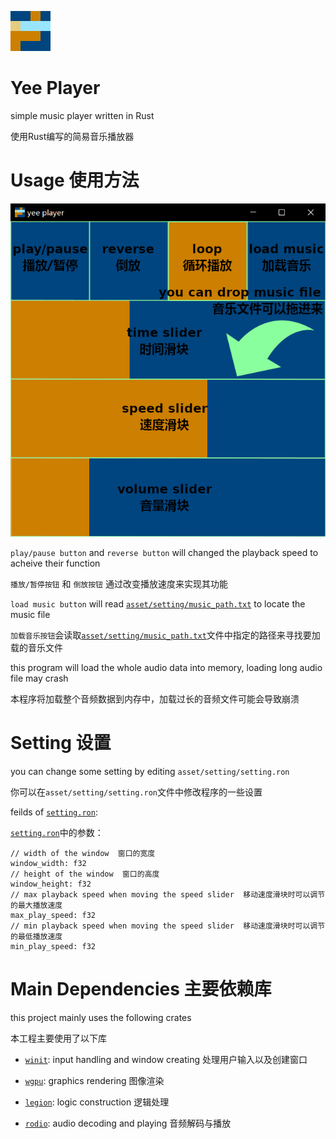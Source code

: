 <p>
  <img src="asset/icon.png">
</p>

# Yee Player

simple music player written in Rust

使用Rust编写的简易音乐播放器

# Usage 使用方法

<p align="center"><img src="asset/Manual.png"/></p>

`play/pause button` and `reverse button` will changed the playback speed to acheive their function

`播放/暂停按钮` 和 `倒放按钮` 通过改变播放速度来实现其功能

`load music button` will read [`asset/setting/music_path.txt`](asset/setting/music_path.txt) to locate the music file

`加载音乐按钮`会读取[`asset/setting/music_path.txt`](asset/setting/music_path.txt)文件中指定的路径来寻找要加载的音乐文件

this program will load the whole audio data into memory, loading long audio file may crash

本程序将加载整个音频数据到内存中，加载过长的音频文件可能会导致崩溃

# Setting 设置

you can change some setting by editing `asset/setting/setting.ron`

你可以在`asset/setting/setting.ron`文件中修改程序的一些设置

feilds of [`setting.ron`](asset/setting/setting.ron):

[`setting.ron`](asset/setting/setting.ron)中的参数：

    // width of the window  窗口的宽度
    window_width: f32
    // height of the window  窗口的高度
    window_height: f32
    // max playback speed when moving the speed slider  移动速度滑块时可以调节的最大播放速度
    max_play_speed: f32
    // min playback speed when moving the speed slider  移动速度滑块时可以调节的最低播放速度
    min_play_speed: f32

# Main Dependencies 主要依赖库

this project mainly uses the following crates

本工程主要使用了以下库

* [`winit`](https://crates.io/crates/winit): input handling and window creating  处理用户输入以及创建窗口

* [`wgpu`](https://crates.io/crates/wgpu): graphics rendering  图像渲染

* [`legion`](https://crates.io/crates/legion): logic construction  逻辑处理

* [`rodio`](https://crates.io/crates/rodio): audio decoding and playing  音频解码与播放

